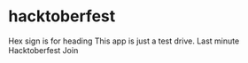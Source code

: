 # hacktoberfest
Hex sign is for heading
This app is just a test drive.
Last minute Hacktoberfest Join


